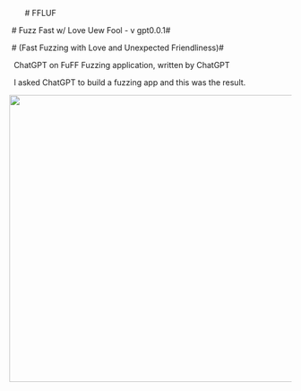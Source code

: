 &nbsp;&nbsp;&nbsp;&nbsp;&nbsp;&nbsp;  # FFLUF

&nbsp;# Fuzz Fast w/ Love Uew Fool - v gpt0.0.1#

&nbsp;# (Fast Fuzzing with Love and Unexpected Friendliness)#

&nbsp;  ChatGPT on FuFF Fuzzing application, written by ChatGPT



&nbsp;&nbsp;I asked ChatGPT to build a fuzzing app and this was the result. 

<img src="https://images.pexels.com/photos/2007647/pexels-photo-2007647.jpeg?auto=compress&cs=tinysrgb&w=1260&h=750&dpr=2" height="512 " width="512"/>


